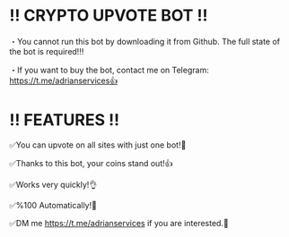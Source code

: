 # !! CRYPTO UPVOTE BOT !!
・You cannot run this bot by downloading it from Github. The full state of the bot is required!‼️

・If you want to buy the bot, contact me on Telegram: https://t.me/adrianservices👍

# !! FEATURES !!
✅You can upvote on all sites with just one bot!💪

✅Thanks to this bot, your coins stand out!👍

✅Works very quickly!👌

✅%100 Automatically!💎

✅DM me https://t.me/adrianservices if you are interested.🤝
